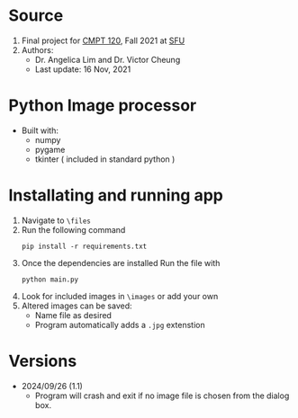 # Source
1. Final project for [CMPT 120](https://www.sfu.ca/outlines.html?2021/fall/cmpt/120/d300), Fall 2021 at [SFU](https://www.sfu.ca/computing.html)
2. Authors:
    - Dr. Angelica Lim and Dr. Victor Cheung
    - Last update: 16 Nov, 2021


# Python Image processor 

- Built with: <br/>
    - numpy <br/>
    - pygame <br/>
    - tkinter ( included in standard python )

# Installating and running app
  
1. Navigate to `\files`
2. Run the following command
    ```
    pip install -r requirements.txt
    ```
3. Once the dependencies are installed
    Run the file with 
    ```
    python main.py
    ```
4. Look for included images in `\images` or add your own
5. Altered images can be saved:
    - Name file as desired
    - Program automatically adds a `.jpg` extenstion 

# Versions

- 2024/09/26 (1.1)
    - Program will crash and exit if no image file is chosen from the dialog box.
 

